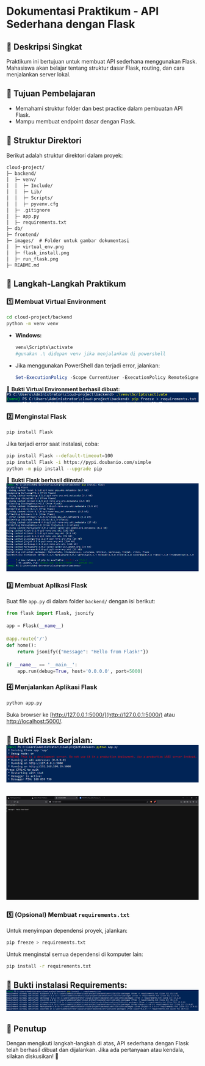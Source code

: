 # Dokumentasi Praktikum - API Sederhana dengan Flask

## 📌 Deskripsi Singkat
Praktikum ini bertujuan untuk membuat API sederhana menggunakan Flask. Mahasiswa akan belajar tentang struktur dasar Flask, routing, dan cara menjalankan server lokal.

## 🎯 Tujuan Pembelajaran
- Memahami struktur folder dan best practice dalam pembuatan API Flask.
- Mampu membuat endpoint dasar dengan Flask.

## 📂 Struktur Direktori
Berikut adalah struktur direktori dalam proyek:

```
cloud-project/
├─ backend/
│  ├─ venv/
│  │  ├─ Include/
│  │  ├─ Lib/
│  │  ├─ Scripts/
│  │  ├─ pyvenv.cfg
│  ├─ .gitignore
│  ├─ app.py
│  ├─ requirements.txt
├─ db/
├─ frontend/
├─ images/  # Folder untuk gambar dokumentasi
│  ├─ virtual_env.png
│  ├─ flask_install.png
│  ├─ run_flask.png
├─ README.md
```

## 🔧 Langkah-Langkah Praktikum
### 1️⃣ Membuat Virtual Environment
```bash
cd cloud-project/backend
python -m venv venv
```
- **Windows:**
  ```bash
  venv\Scripts\activate
  #gunakan .\ didepan venv jika menjalankan di powershell
  ```
- Jika menggunakan PowerShell dan terjadi error, jalankan:
  ```powershell
  Set-ExecutionPolicy -Scope CurrentUser -ExecutionPolicy RemoteSigned
  ```

📸 **Bukti Virtual Environment berhasil dibuat:**
![Virtual Environment](images/virtual_env.png)

### 2️⃣ Menginstal Flask
```bash
pip install Flask
```
Jika terjadi error saat instalasi, coba:
```bash
pip install Flask --default-timeout=100
pip install Flask -i https://pypi.doubanio.com/simple
python -m pip install --upgrade pip
```

📸 **Bukti Flask berhasil diinstal:**
![Flask Install](images/flask_install.png)

### 3️⃣ Membuat Aplikasi Flask
Buat file `app.py` di dalam folder `backend/` dengan isi berikut:
```python
from flask import Flask, jsonify

app = Flask(__name__)

@app.route('/')
def home():
    return jsonify({"message": "Hello from Flask!"})

if __name__ == '__main__':
    app.run(debug=True, host='0.0.0.0', port=5000)
```

### 4️⃣ Menjalankan Aplikasi Flask
```bash
python app.py
```
Buka browser ke [http://127.0.0.1:5000/](http://127.0.0.1:5000/) atau [http://localhost:5000/](http://localhost:5000/).

📸 **Bukti Flask Berjalan:**
![Run Flask](images/run_flask.png)
---
![Tampilan Endpoint](images/endpoint.png)
---

### 5️⃣ (Opsional) Membuat `requirements.txt`
Untuk menyimpan dependensi proyek, jalankan:
```bash
pip freeze > requirements.txt
```
Untuk menginstal semua dependensi di komputer lain:
```bash
pip install -r requirements.txt
```

📸 **Bukti instalasi Requirements:**
![Run Flask](images/requirements.png)
---

## 📌 Penutup
Dengan mengikuti langkah-langkah di atas, API sederhana dengan Flask telah berhasil dibuat dan dijalankan. Jika ada pertanyaan atau kendala, silakan diskusikan! 🚀